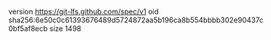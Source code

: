 version https://git-lfs.github.com/spec/v1
oid sha256:6e50c0c61393676489d5724872aa5b196ca8b554bbbb302e90437c0bf5af8ecb
size 1498
